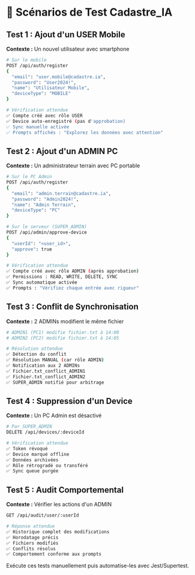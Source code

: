 # 🧪 Scénarios de Test Cadastre_IA

## Test 1 : Ajout d'un USER Mobile

**Contexte :** Un nouvel utilisateur avec smartphone

```bash
# Sur le mobile
POST /api/auth/register
{
  "email": "user.mobile@cadastre.ia",
  "password": "User2024!",
  "name": "Utilisateur Mobile",
  "deviceType": "MOBILE"
}

# Vérification attendue
✅ Compte créé avec rôle USER
✅ Device auto-enregistré (pas d'approbation)
✅ Sync manuelle activée
✅ Prompts affichés : "Explorez les données avec attention"
```

## Test 2 : Ajout d'un ADMIN PC

**Contexte :** Un administrateur terrain avec PC portable

```bash
# Sur le PC Admin
POST /api/auth/register
{
  "email": "admin.terrain@cadastre.ia",
  "password": "Admin2024!",
  "name": "Admin Terrain",
  "deviceType": "PC"
}

# Sur le serveur (SUPER_ADMIN)
POST /api/admin/approve-device
{
  "userId": "<user_id>",
  "approve": true
}

# Vérification attendue
✅ Compte créé avec rôle ADMIN (après approbation)
✅ Permissions : READ, WRITE, DELETE, SYNC
✅ Sync automatique activée
✅ Prompts : "Vérifiez chaque entrée avec rigueur"
```

## Test 3 : Conflit de Synchronisation

**Contexte :** 2 ADMINs modifient le même fichier

```bash
# ADMIN1 (PC1) modifie fichier.txt à 14:00
# ADMIN2 (PC2) modifie fichier.txt à 14:05

# Résolution attendue
✅ Détection du conflit
✅ Résolution MANUAL (car rôle ADMIN)
✅ Notification aux 2 ADMINs
✅ Fichier.txt_conflict_ADMIN1
✅ Fichier.txt_conflict_ADMIN2
✅ SUPER_ADMIN notifié pour arbitrage
```

## Test 4 : Suppression d'un Device

**Contexte :** Un PC Admin est désactivé

```bash
# Par SUPER_ADMIN
DELETE /api/devices/:deviceId

# Vérification attendue
✅ Token révoqué
✅ Device marqué offline
✅ Données archivées
✅ Rôle rétrogradé ou transféré
✅ Sync queue purgée
```

## Test 5 : Audit Comportemental

**Contexte :** Vérifier les actions d'un ADMIN

```bash
GET /api/audit/user/:userId

# Réponse attendue
✅ Historique complet des modifications
✅ Horodatage précis
✅ Fichiers modifiés
✅ Conflits résolus
✅ Comportement conforme aux prompts
```

Exécute ces tests manuellement puis automatise-les avec Jest/Supertest.
